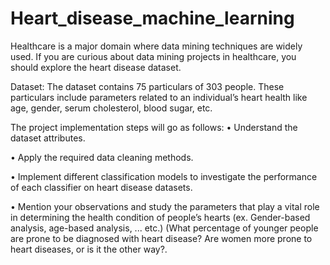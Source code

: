 # Heart_disease_machine_learning
Healthcare is a major domain where data mining techniques are widely used. If
you are curious about data mining projects in healthcare, you should explore the
heart disease dataset.

Dataset: The dataset contains 75 particulars of 303 people. These particulars
include parameters related to an individual’s heart health like age, gender, serum
cholesterol, blood sugar, etc.

The project implementation steps will go as follows:
• Understand the dataset attributes.

• Apply the required data cleaning methods.

• Implement different classification models to investigate the performance of
each classifier on heart disease datasets.

• Mention your observations and study the parameters that play a vital role
in determining the health condition of people’s hearts (ex. Gender-based
analysis, age-based analysis, ... etc.)
(What percentage of younger people are prone to be diagnosed with heart
disease?
Are women more prone to heart diseases, or is it the other way?.
